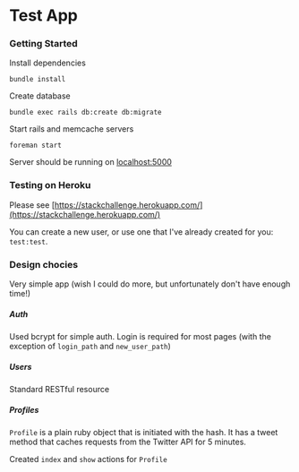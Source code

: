 # Test App

### Getting Started
Install dependencies

```
bundle install
```
Create database
```
bundle exec rails db:create db:migrate
```
Start rails and memcache servers
```
foreman start
```
Server should be running on [localhost:5000](localhost:5000)

### Testing on Heroku
Please see [https://stackchallenge.herokuapp.com/](https://stackchallenge.herokuapp.com/)

You can create a new user, or use one that I've already created for you: `test:test`.

### Design chocies
Very simple app (wish I could do more, but unfortunately don't have enough time!)

##### Auth
Used bcrypt for simple auth. Login is required for most pages (with the exception of `login_path` and `new_user_path`)

##### Users
Standard RESTful resource

##### Profiles
`Profile` is a plain ruby object that is initiated with the hash. It has a tweet method that caches requests from the Twitter API for 5 minutes.

Created `index` and `show` actions for `Profile`
